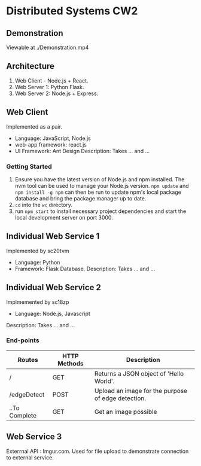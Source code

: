 # Distributed Systems CW2

## Demonstration
Viewable at ./Demonstration.mp4

## Architecture
1. Web Client - Node.js + React.
2. Web Server 1: Python Flask.
3. Web Server 2: Node.js + Express.

## Web Client
Implemented as a pair.
- Language: JavaScript, Node.js
- web-app framework: react.js
- UI Framework: Ant Design
Description: Takes ... and ...
### Getting Started
1. Ensure you have the latest version of Node.js and npm installed. The nvm tool can be used to manage your Node.js version. `npm update` and `npm install -g npm` can then be run to update npm's local package database and bring the package manager up to date.
2. `cd` into the `wc` directory.
3. run `npm start` to install necessary project dependencies and start the local development server on port 3000.


## Individual Web Service 1
Implemented by sc20tvm
- Language: Python
- Framework: Flask
Database.
Description: Takes ... and ...
## Individual Web Service 2
Implmemented by sc18zp
- Language: Node.js, Javascript

Description: Takes ... and ...
### End-points
| Routes      | HTTP Methods | Description                                        |
|-------------|--------------|----------------------------------------------------|
| /           | GET          | Returns a JSON object of 'Hello World'.            |
| /edgeDetect | POST         | Upload an image for the purpose of edge detection. |
|..To Complete| GET          | Get an image possible                              |


## Web Service 3
Exterrnal API : Imgur.com. Used for file upload to demonstrate connection to external service.
